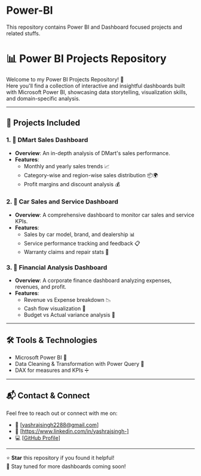 # Power-BI
This repository contains Power BI and Dashboard focused projects and related stuffs.

# 📊 Power BI Projects Repository

Welcome to my Power BI Projects Repository! 🚀  
Here you'll find a collection of interactive and insightful dashboards built with Microsoft Power BI, showcasing data storytelling, visualization skills, and domain-specific analysis.

---

## 📁 Projects Included

### 1. 🛒 DMart Sales Dashboard
- **Overview**: An in-depth analysis of DMart's sales performance.
- **Features**:
  - Monthly and yearly sales trends 📈  
  - Category-wise and region-wise sales distribution 📦🌍  
  - Profit margins and discount analysis 💰

### 2. 🚗 Car Sales and Service Dashboard
- **Overview**: A comprehensive dashboard to monitor car sales and service KPIs.
- **Features**:
  - Sales by car model, brand, and dealership 📊  
  - Service performance tracking and feedback 📋  
  - Warranty claims and repair stats 🔧

### 3. 💼 Financial Analysis Dashboard
- **Overview**: A corporate finance dashboard analyzing expenses, revenues, and profit.
- **Features**:
  - Revenue vs Expense breakdown 📉  
  - Cash flow visualization 💸  
  - Budget vs Actual variance analysis 📌

---

## 🛠 Tools & Technologies
- Microsoft Power BI 🧩
- Data Cleaning & Transformation with Power Query 🧼
- DAX for measures and KPIs ➗

---

## 📬 Contact & Connect
Feel free to reach out or connect with me on:
- 📧 [yashrajsingh2288@gmail.com]
- 🔗 [https://www.linkedin.com/in/yashrajsingh-]
- 💻 [[GitHub Profile](https://github.com/Yashrajyr1)]

---

⭐ **Star** this repository if you found it helpful!  
📢 Stay tuned for more dashboards coming soon!


